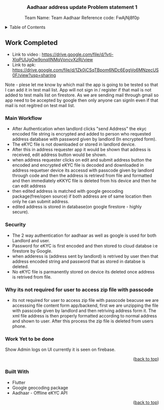 <div id="top"></div>



<!-- PROJECT LOGO -->
<br />
<div align="center">
  

  <h3 align="center">Aadhaar address update Problem statement 1</h3>

  <p align="center">
    Team Name: Team Aadhaar
    Reference code: FwAjNj8f0p

  
   
  </p>
</div>



<!-- TABLE OF CONTENTS -->
<details>
  <summary>Table of Contents</summary>
  <ol>
    <li>
      <a href="#about-the-project">Work Completed</a>
      <ul>
        <li><a href="#built-with">Built With</a></li>
      </ul>
    </li>
    <li>
      <a href="#getting-started">Getting Started</a>
      <ul>
        <li><a href="#prerequisites">Prerequisites</a></li>
        <li><a href="#installation">Installation</a></li>
      </ul>
    </li>
   
   
  </ol>
</details>




<!-- ABOUT THE PROJECT -->
## Work Completed



- Link to video : https://drive.google.com/file/d/1vti-XlqPUIJgOw9onqIINMqVpncvXzRj/view
- Link to apk: https://drive.google.com/file/d/1Zk0jCSqTBpom6NDc6EggVo6MNzecUS0F/view?usp=sharing

Note - plese let me know by which mail the app is going to be tested so that I can add it in test mail list. App will not sign in / register if that mail is not added to test mails list on firestore. As we are sending mail through gmail so app need to be accepted by google then only anyone can signIn even if that mail is not regitred on test mail list.

### Main Workflow
 - After Authentication when landlord clicks "send Address" the ekyc encoded file string is encrypted and added to person who requested address database with password given by landlord (In encrypted form).
 - The eKYC file is not downloaded or stored in landlord device.
 - After this in address requester app it would be shown that address is received, edit address button would be shown.
 - when address requester clicks on edit and submit address button the encoded and encrypted eKYC file is decoded and downloaded in address requetser device its accessd with passcode given by landlord through code and then the address is retrievd from file and formatted and then immediately eKKYC file is deleted from his device and then he can edit address
 - then edited address is matched with google geocoding package(free/open source) if both address are of same location then only he can submit address.
 - edited address is stored in database(on google firestore - highly secure).

### Security

- The 2 way authentication for aadhaar as well as google is used for both Landlord and user.
- Password for eKYC is first encoded and then stored to cloud databse i:e firestore by Google.
- when adderess is (address sent by landlord) is retrived by user then that address encoded string and password that as stored in databse is deleted.
- No eKYC file is parmanently stored on device its deleted once address is retrived from file.


### Why its not required for user to access zip file with passcode
- its not required for user to access zip file with passcode beacuse we are accesssing file content form app/backend, first we are unzipping the file with passcode given by landlord and then retriving address form it. The xml file address is then properly formatted according to normal address and shown to user.
After this process the zip file is deleted from  users phone.


### Work Yet to be done

Show Admin logs on UI currently it is seen on firebase.













<p align="right">(<a href="#top">back to top</a>)</p>



### Built With



* Flutter
* Google geocoding package
* Aadhaar - Offline eKYC API


<p align="right">(<a href="#top">back to top</a>)</p>









[frontPage-screenshot]: https://drive.google.com/file/d/1vti-XlqPUIJgOw9onqIINMqVpncvXzRj/view










